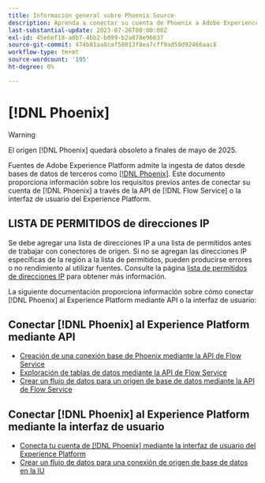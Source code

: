 ```yaml
---
title: Información general sobre Phoenix Source
description: Aprenda a conectar su cuenta de Phoenix a Adobe Experience Platform mediante API o la interfaz de usuario.
last-substantial-update: 2023-07-26T00:00:00Z
exl-id: 45e6ef18-a0b7-4bb2-b099-b2a878e96637
source-git-commit: 474b81aa8caf58013f8ea7cff9ad59d92466aac8
workflow-type: tm+mt
source-wordcount: '195'
ht-degree: 0%

---
```


# [!DNL Phoenix]

>[!WARNING]
>
>El origen [!DNL Phoenix] quedará obsoleto a finales de mayo de 2025.

Fuentes de Adobe Experience Platform admite la ingesta de datos desde bases de datos de terceros como [[!DNL Phoenix]](https://phoenix.apache.org/index.html). Este documento proporciona información sobre los requisitos previos antes de conectar su cuenta de [!DNL Phoenix] a través de la API de [!DNL Flow Service] o la interfaz de usuario del Experience Platform.

## LISTA DE PERMITIDOS de direcciones IP

Se debe agregar una lista de direcciones IP a una lista de permitidos antes de trabajar con conectores de origen. Si no se agregan las direcciones IP específicas de la región a la lista de permitidos, pueden producirse errores o no rendimiento al utilizar fuentes. Consulte la página [lista de permitidos de direcciones IP](../../ip-address-allow-list.md) para obtener más información.

La siguiente documentación proporciona información sobre cómo conectar [!DNL Phoenix] al Experience Platform mediante API o la interfaz de usuario:

## Conectar [!DNL Phoenix] al Experience Platform mediante API

* [Creación de una conexión base de Phoenix mediante la API de Flow Service](../../tutorials/api/create/databases/phoenix.md)
* [Exploración de tablas de datos mediante la API de Flow Service](../../tutorials/api/explore/tabular.md)
* [Crear un flujo de datos para un origen de base de datos mediante la API de Flow Service](../../tutorials/api/collect/database-nosql.md)

## Conectar [!DNL Phoenix] al Experience Platform mediante la interfaz de usuario

* [Conecta tu cuenta de  [!DNL Phoenix] mediante la interfaz de usuario del Experience Platform](../../tutorials/ui/create/databases/phoenix.md)
* [Crear un flujo de datos para una conexión de origen de base de datos en la IU](../../tutorials/ui/dataflow/databases.md)

